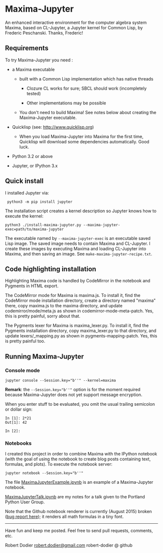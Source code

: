 Maxima-Jupyter
==========

An enhanced interactive environment for the computer algebra system Maxima,
based on CL-Jupyter, a Jupyter kernel for Common Lisp, by Frederic Peschanski.
Thanks, Frederic!

## Requirements ##

To try Maxima-Jupyter you need :

 - a Maxima executable

   - built with a Common Lisp implementation which has native threads

     - Clozure CL works for sure; SBCL should work (incompletely tested)

     - Other implementations may be possible

   - You don't need to build Maxima! See notes below about creating
     the Maxima-Jupyter executable.

 - Quicklisp (see: http://www.quicklisp.org)

   - When you load Maxima-Jupyter into Maxima for the first time,
     Quicklisp will download some dependencies automatically.
     Good luck.

 - Python 3.2 or above

 - Jupyter, or IPython 3.x
 

## Quick install ##

I installed Jupyter via:

     python3 -m pip install jupyter

The installation script creates a kernel description so Jupyter knows how to execute the kernel:

    python3 ./install-maxima-jupyter.py --maxima-jupyter-exec=path/to/maxima-jupyter

The executable named by `--maxima-jupyter-exec` is an executable
saved Lisp image. The saved image needs to contain Maxima and CL-Jupyter.
I create these images by executing Maxima and loading CL-Jupyter into
Maxima, and then saving an image. See `make-maxima-jupyter-recipe.txt`.

## Code highlighting installation ##

Highlighting Maxima code is handled by CodeMirror in the notebook
and Pygments in HTML export.

The CodeMirror mode for Maxima is maxima.js. To install it, 
find the CodeMirror mode installation directory, create a directory named "maxima" there,
copy maxima.js to the maxima directory, and update codemirror/mode/meta.js
as shown in codemirror-mode-meta-patch.
Yes, this is pretty painful, sorry about that.

The Pygments lexer for Maxima is maxima_lexer.py.
To install it, find the Pygments installation directory,
copy maxima_lexer.py to that directory,
and update lexers/_mapping.py as shown in pygments-mapping-patch.
Yes, this is pretty painful too.

## Running Maxima-Jupyter

### Console mode

    jupyter console --Session.key="b''" --kernel=maxima

**Remark**: the `--Session.key="b''"` option is for the moment required because Maxima-Jupyter
does not yet support message encryption.

When you enter stuff to be evaluated, you omit the usual trailing
semicolon or dollar sign:

```
In [1]: 2*21
Out[1]: 42

In [2]: 
```

### Notebooks

I created this project in order to combine Maxima with the IPython notebook
(with the goal of using the notebook to create blog posts containing text,
formulas, and plots). To execute the notebook server:

    jupyter notebook --Session.key="b''"

The file [MaximaJupyterExample.ipynb](http://nbviewer.ipython.org/github/robert-dodier/maxima-jupyter/blob/master/MaximaJupyterExample.ipynb) is an example of a Maxima-Jupyter notebook.

[MaximaJupyterTalk.ipynb](http://nbviewer.ipython.org/github/robert-dodier/maxima-jupyter/blob/master/MaximaJupyterTalk.ipynb) are my notes for a talk given to the Portland Python User Group.

Note that the Github notebook renderer is currently (August 2015) broken ([bug report here](https://github.com/jupyter/nbviewer/issues/452)); it renders all math formulas in a tiny font.

----

Have fun and keep me posted. Feel free to send pull requests, comments, etc.

Robert Dodier
robert.dodier@gmail.com
robert-dodier @ github

